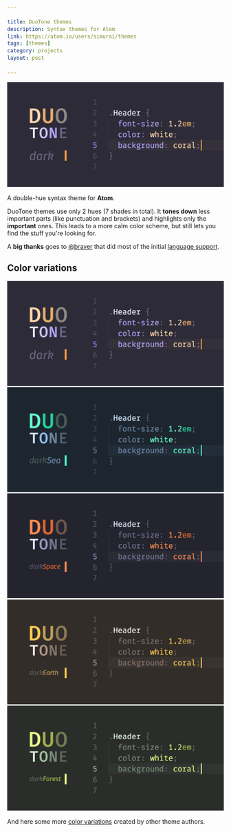 ```yaml
---

title: DuoTone themes
description: Syntax themes for Atom
link: https://atom.io/users/simurai/themes
tags: [themes]
category: projects
layout: post

---
```


![DuoTone themes](/img/posts/duotone-dark.png)

A double-hue syntax theme for __Atom__.

DuoTone themes use only 2 hues (7 shades in total). It __tones down__ less important parts (like punctuation and brackets) and highlights only the __important__ ones. This leads to a more calm color scheme, but still lets you find the stuff you're looking for.

A __big thanks__ goes to [@braver](https://github.com/braver) that did most of the initial [language support](https://github.com/simurai/duotone-dark-syntax/pull/2).


## Color variations

[![DuoTone dark](/img/posts/duotone-dark.png)](https://atom.io/themes/duotone-dark-syntax)
[![DuoTone dark Sea](/img/posts/duotone-dark-sea.png)](https://atom.io/themes/duotone-dark-sea-syntax)
[![DuoTone dark Space](/img/posts/duotone-dark-space.png)](https://atom.io/themes/duotone-dark-space-syntax)
[![DuoTone dark Earth](/img/posts/duotone-dark-earth.png)](https://atom.io/themes/duotone-dark-earth-syntax)
[![DuoTone dark Forest](/img/posts/duotone-dark-forest.png)](https://atom.io/themes/duotone-dark-forest-syntax)

And here some more [color variations](https://atom.io/themes/search?utf8=%E2%9C%93&q=keyword:duotone) created by other theme authors.

